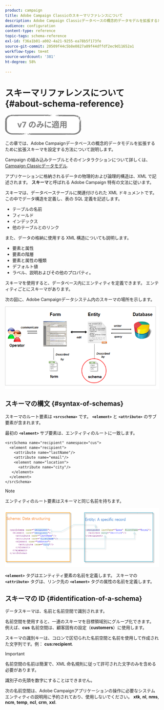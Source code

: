 ```yaml
---
product: campaign
title: Adobe Campaign Classicのスキーマリファレンスについて
description: Adobe Campaign Classicデータベースの概念的データモデルを拡張するために拡張スキーマを設定する方法について説明します。
audience: configuration
content-type: reference
topic-tags: schema-reference
exl-id: f36a1b01-a002-4a21-9255-ea78b5f173fe
source-git-commit: 20509f44c5b8e0827a09f44dffdf2ec9d11652a1
workflow-type: tm+mt
source-wordcount: '381'
ht-degree: 58%

---
```


# スキーマリファレンスについて{#about-schema-reference}

![](../../assets/v7-only.svg)

この章では、Adobe Campaignデータベースの概念的データモデルを拡張するために拡張スキーマを設定する方法について説明します。

Campaign の組み込みテーブルとそのインタラクションについて詳しくは、 [Campaign Classicデータモデル](https://helpx.adobe.com/jp/campaign/kb/acc-datamodel.html).

アプリケーションに格納されるデータの物理的および論理的構造は、XML で記述されます。 **スキーマ**&#x200B;と呼ばれる Adobe Campaign 特有の文法に従います。

スキーマは、データベーステーブルに関連付けられた XML ドキュメントです。 この中でデータ構造を定義し、表の SQL 定義を記述します。

* テーブルの名前
* フィールド
* インデックス
* 他のテーブルとのリンク

また、データの格納に使用する XML 構造についても説明します。

* 要素と属性
* 要素の階層
* 要素と属性の種類
* デフォルト値
* ラベル、説明およびその他のプロパティ。

スキーマを使用すると、データベース内にエンティティを定義できます。 エンティティごとにスキーマがあります。

次の図に、Adobe Campaignデータシステム内のスキーマの場所を示します。

![](assets/reference_schema_intro.png)

## スキーマの構文 {#syntax-of-schemas}

スキーマのルート要素は **`<srcschema>`** です。 **`<element>`** と **`<attribute>`** のサブ要素が含まれます。

最初の **`<element>`** サブ要素は、エンティティのルートに一致します。

```
<srcSchema name="recipient" namespace="cus">
  <element name="recipient">  
    <attribute name="lastName"/>
    <attribute name="email"/>
    <element name="location">
      <attribute name="city"/>
   </element>
  </element>
</srcSchema>
```

>[!NOTE]
>
>エンティティのルート要素はスキーマと同じ名前を持ちます。

![](assets/s_ncs_configuration_schema_and_entity.png)

**`<element>`** タグはエンティティ要素の名前を定義します。 スキーマの **`<attribute>`** タグは、リンク先の **`<element>`** タグの属性の名前を定義します。

## スキーマの ID {#identification-of-a-schema}

データスキーマは、名前と名前空間で識別されます。

名前空間を使用すると、一連のスキーマを目標領域別にグループ化できます。 例えば、**cus** 名前空間は、顧客固有の設定（**customers**）に使用します。

スキーマの識別キーは、コロンで区切られた名前空間と名前を使用して作成された文字列です。例： **cus:recipient**.

>[!IMPORTANT]
>
>名前空間の名前は簡潔で、XML 命名規則に従って許可された文字のみを含める必要があります。
>
>識別子の先頭を数字にすることはできません。
>
>次の名前空間は、Adobe Campaignアプリケーションの操作に必要なシステムエンティティの説明用に予約されており、使用しないでください。 **xtk**, **nl**, **nms**, **ncm**, **temp**, **ncl**, **crm**, **xxl**.

